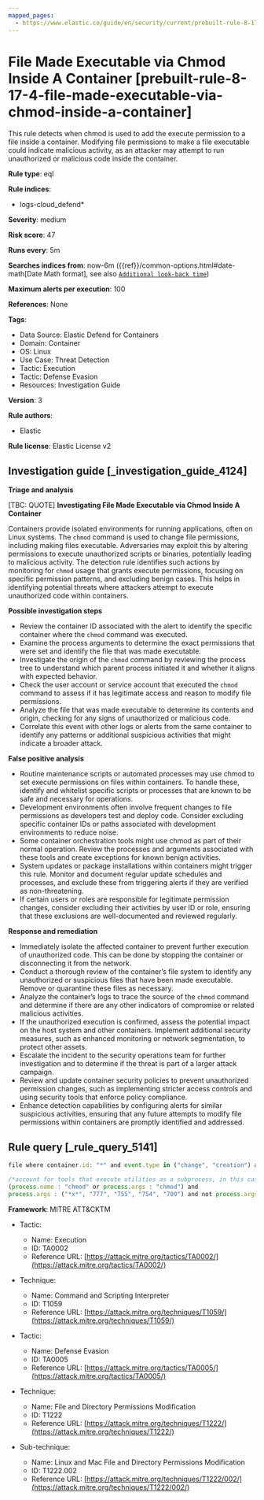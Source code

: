 ```yaml
---
mapped_pages:
  - https://www.elastic.co/guide/en/security/current/prebuilt-rule-8-17-4-file-made-executable-via-chmod-inside-a-container.html
---
```


# File Made Executable via Chmod Inside A Container [prebuilt-rule-8-17-4-file-made-executable-via-chmod-inside-a-container]

This rule detects when chmod is used to add the execute permission to a file inside a container. Modifying file permissions to make a file executable could indicate malicious activity, as an attacker may attempt to run unauthorized or malicious code inside the container.

**Rule type**: eql

**Rule indices**:

* logs-cloud_defend*

**Severity**: medium

**Risk score**: 47

**Runs every**: 5m

**Searches indices from**: now-6m ({{ref}}/common-options.html#date-math[Date Math format], see also [`Additional look-back time`](docs-content://solutions/security/detect-and-alert/create-detection-rule.md#rule-schedule))

**Maximum alerts per execution**: 100

**References**: None

**Tags**:

* Data Source: Elastic Defend for Containers
* Domain: Container
* OS: Linux
* Use Case: Threat Detection
* Tactic: Execution
* Tactic: Defense Evasion
* Resources: Investigation Guide

**Version**: 3

**Rule authors**:

* Elastic

**Rule license**: Elastic License v2

## Investigation guide [_investigation_guide_4124]

**Triage and analysis**

[TBC: QUOTE]
**Investigating File Made Executable via Chmod Inside A Container**

Containers provide isolated environments for running applications, often on Linux systems. The `chmod` command is used to change file permissions, including making files executable. Adversaries may exploit this by altering permissions to execute unauthorized scripts or binaries, potentially leading to malicious activity. The detection rule identifies such actions by monitoring for `chmod` usage that grants execute permissions, focusing on specific permission patterns, and excluding benign cases. This helps in identifying potential threats where attackers attempt to execute unauthorized code within containers.

**Possible investigation steps**

* Review the container ID associated with the alert to identify the specific container where the `chmod` command was executed.
* Examine the process arguments to determine the exact permissions that were set and identify the file that was made executable.
* Investigate the origin of the `chmod` command by reviewing the process tree to understand which parent process initiated it and whether it aligns with expected behavior.
* Check the user account or service account that executed the `chmod` command to assess if it has legitimate access and reason to modify file permissions.
* Analyze the file that was made executable to determine its contents and origin, checking for any signs of unauthorized or malicious code.
* Correlate this event with other logs or alerts from the same container to identify any patterns or additional suspicious activities that might indicate a broader attack.

**False positive analysis**

* Routine maintenance scripts or automated processes may use chmod to set execute permissions on files within containers. To handle these, identify and whitelist specific scripts or processes that are known to be safe and necessary for operations.
* Development environments often involve frequent changes to file permissions as developers test and deploy code. Consider excluding specific container IDs or paths associated with development environments to reduce noise.
* Some container orchestration tools might use chmod as part of their normal operation. Review the processes and arguments associated with these tools and create exceptions for known benign activities.
* System updates or package installations within containers might trigger this rule. Monitor and document regular update schedules and processes, and exclude these from triggering alerts if they are verified as non-threatening.
* If certain users or roles are responsible for legitimate permission changes, consider excluding their activities by user ID or role, ensuring that these exclusions are well-documented and reviewed regularly.

**Response and remediation**

* Immediately isolate the affected container to prevent further execution of unauthorized code. This can be done by stopping the container or disconnecting it from the network.
* Conduct a thorough review of the container’s file system to identify any unauthorized or suspicious files that have been made executable. Remove or quarantine these files as necessary.
* Analyze the container’s logs to trace the source of the `chmod` command and determine if there are any other indicators of compromise or related malicious activities.
* If the unauthorized execution is confirmed, assess the potential impact on the host system and other containers. Implement additional security measures, such as enhanced monitoring or network segmentation, to protect other assets.
* Escalate the incident to the security operations team for further investigation and to determine if the threat is part of a larger attack campaign.
* Review and update container security policies to prevent unauthorized permission changes, such as implementing stricter access controls and using security tools that enforce policy compliance.
* Enhance detection capabilities by configuring alerts for similar suspicious activities, ensuring that any future attempts to modify file permissions within containers are promptly identified and addressed.


## Rule query [_rule_query_5141]

```js
file where container.id: "*" and event.type in ("change", "creation") and

/*account for tools that execute utilities as a subprocess, in this case the target utility name will appear as a process arg*/
(process.name : "chmod" or process.args : "chmod") and
process.args : ("*x*", "777", "755", "754", "700") and not process.args: "-x"
```

**Framework**: MITRE ATT&CKTM

* Tactic:

    * Name: Execution
    * ID: TA0002
    * Reference URL: [https://attack.mitre.org/tactics/TA0002/](https://attack.mitre.org/tactics/TA0002/)

* Technique:

    * Name: Command and Scripting Interpreter
    * ID: T1059
    * Reference URL: [https://attack.mitre.org/techniques/T1059/](https://attack.mitre.org/techniques/T1059/)

* Tactic:

    * Name: Defense Evasion
    * ID: TA0005
    * Reference URL: [https://attack.mitre.org/tactics/TA0005/](https://attack.mitre.org/tactics/TA0005/)

* Technique:

    * Name: File and Directory Permissions Modification
    * ID: T1222
    * Reference URL: [https://attack.mitre.org/techniques/T1222/](https://attack.mitre.org/techniques/T1222/)

* Sub-technique:

    * Name: Linux and Mac File and Directory Permissions Modification
    * ID: T1222.002
    * Reference URL: [https://attack.mitre.org/techniques/T1222/002/](https://attack.mitre.org/techniques/T1222/002/)



